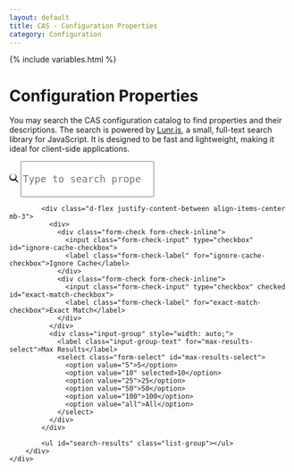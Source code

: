 ```yaml
---
layout: default
title: CAS - Configuration Properties
category: Configuration
---
```


{% include variables.html %}

# Configuration Properties

You may search the CAS configuration catalog to find properties and their descriptions.
The search is powered by [Lunr.js](https://lunrjs.com/), a small, full-text search library for JavaScript.
It is designed to be fast and lightweight, making it ideal for client-side applications.

<div class="container py-2">
    <div class="row justify-content-center">
        <div>
            <div class="input-group mb-3">
              <span class="input-group-text" id="search-addon">
                <svg xmlns="http://www.w3.org/2000/svg" width="16" height="16" fill="currentColor" class="bi bi-search" viewBox="0 0 16 16">
                  <path d="M11.742 10.344a6.5 6.5 0 1 0-1.397 1.398h-.001l3.85 3.85a1 1 0 0 0 1.415-1.414l-3.85-3.85zm-5.242 0a5 5 0 1 1 0-10 5 5 0 0 1 0 10z"/>
                </svg>
              </span>
                <input id="search-input" type="search" class="form-control" 
                    placeholder="Type to search properties..."
                    tabindex="0" style="min-height: 4rem; font-size: 1.1rem; font-family: Menlo, Monaco, Consolas, monospace"
                    aria-label="Search" aria-describedby="search-addon">
            </div>

            <div class="d-flex justify-content-between align-items-center mb-3">
              <div>
                <div class="form-check form-check-inline">
                  <input class="form-check-input" type="checkbox" id="ignore-cache-checkbox">
                  <label class="form-check-label" for="ignore-cache-checkbox">Ignore Cache</label>
                </div>
                <div class="form-check form-check-inline">
                  <input class="form-check-input" type="checkbox" checked id="exact-match-checkbox">
                  <label class="form-check-label" for="exact-match-checkbox">Exact Match</label>
                </div>
              </div>
              <div class="input-group" style="width: auto;">
                <label class="input-group-text" for="max-results-select">Max Results</label>
                <select class="form-select" id="max-results-select">
                  <option value="5">5</option>
                  <option value="10" selected>10</option>
                  <option value="25">25</option>
                  <option value="50">50</option>
                  <option value="100">100</option>
                  <option value="all">All</option>
                </select>
              </div>
            </div>

            <ul id="search-results" class="list-group"></ul>
        </div>
    </div>
</div>


<script src="https://unpkg.com/lunr/lunr.js"></script>
<script>
    (async () => {
        const ignoreCacheEl = document.getElementById('ignore-cache-checkbox');
        
        const url = "{{ basePath }}/assets/data/{{ version }}/index.json?v={{ site.time | date: '%Y%m%d%H%M%S' }}";
        console.log("Loading data from", url);
        const resp = ignoreCacheEl.checked 
            ? await fetch(url, { cache: 'reload' })
            : await fetch(url);

        const { index: indexJson, docs } = await resp.json();
        const idx = lunr.Index.load(indexJson);

        const input = document.getElementById('search-input');
        const exactMatchEl = document.getElementById('exact-match-checkbox');
        const maxResultsEl = document.getElementById('max-results-select');
        const resultsList = document.getElementById('search-results');
        let timer;

        function convertJavadoc(text) {
            if (!text) {
                return '';
            }
            return text
                .replace(/\{@code\s+([^}]+)\}/g, '<code>$1</code>')
                .replace(/\{@link\s+([^\s}]+)\s*([^}]*)\}/g, (m, link, label) => {
                    const lbl = label || link;
                    const url = `${link.replace(/\./g, '/')}.html`;
                    return `<a href="${url}">${lbl}</a>`;
                })
                .replace(/\r?\n/g, ' ')
                .replace(/\s+/g, ' ')
                .trim();
        }
        
        function prepareQuery(input, exact) {
          input = input.replace("[0]", "[]");
          const parts = input.split(/[^A-Za-z0-9]+/).filter(Boolean);
          if (!parts.length) return '';
          if (exact) {
            // exact: match whole tokens
            return input;
          }
          // prefix only on last segment
          return parts.map((term, i) =>
            i === parts.length - 1 ? `*${term}*` : term
          ).join(' ');
        }

        async function performSearch() {
          const raw = input.value.trim();
          resultsList.innerHTML = '';
          if (!raw) return;

          const exact = exactMatchEl.checked;

          const query = prepareQuery(raw, exact);
          if (!query) return;

          let results = query ? idx.search(query) : [];

          const max = maxResultsEl.value;
          if (max !== 'all') {
              results = results.slice(0, Number(max));
          }

          if (!results.length) {
              resultsList.innerHTML = '<li class="list-group-item text-center text-muted">No results found</li>';
              return;
          }

          results.forEach(({ ref, score }) => {
              const doc = docs[ref];
              const li = document.createElement('li');
              li.className = 'list-group-item';
              li.innerHTML = `
                  <h5 class="mb-1"><code>${doc.name.replace(/\[\]/g, '[0]')} = ${doc.defaultValue}</code></h5>
                  <small class="text-muted">Score: ${score.toFixed(2)}</small>
                  <p class="mb-0 text-justify">${convertJavadoc(doc.description) || '<em>No description</em>'}</p>
              `;
              resultsList.appendChild(li);
          });
        }

        window.addEventListener('load', () => inputEl.focus());
        input.addEventListener('input', () => performSearch());
        ignoreCacheEl.addEventListener('change', () => performSearch());
        exactMatchEl.addEventListener('change', () => performSearch());
        maxResultsEl.addEventListener('change', () => performSearch());
        


    })();
</script>
